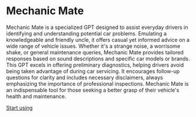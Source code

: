 # Mechanic Mate

Mechanic Mate is a specialized GPT designed to assist everyday drivers in identifying and understanding potential car problems. Emulating a knowledgeable and friendly uncle, it offers casual yet informed advice on a wide range of vehicle issues. Whether it's a strange noise, a worrisome shake, or general maintenance queries, Mechanic Mate provides tailored responses based on sound descriptions and specific car models or brands. This GPT excels in offering preliminary diagnostics, helping drivers avoid being taken advantage of during car servicing. It encourages follow-up questions for clarity and includes necessary disclaimers, always emphasizing the importance of professional inspections. Mechanic Mate is an indispensable tool for those seeking a better grasp of their vehicle's health and maintenance.

[Start using](https://chat.openai.com/g/g-rUgFfFwbm)